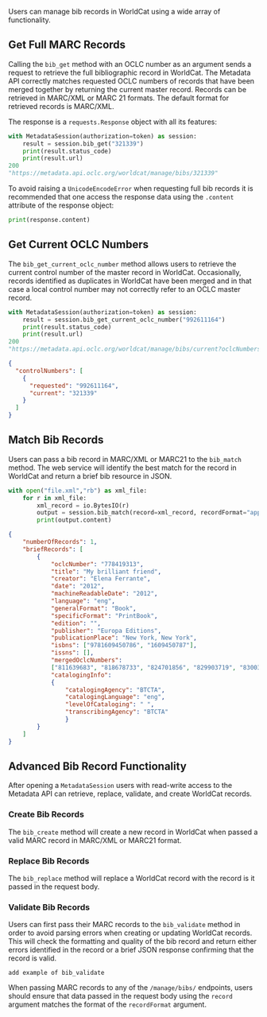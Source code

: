 Users can manage bib records in WorldCat using a wide array of functionality.

## Get Full MARC Records
Calling the `bib_get` method with an OCLC number as an argument sends a request to retrieve the full bibliographic record in WorldCat. The Metadata API correctly matches requested OCLC numbers of records that have been merged together by returning the current master record. Records can be retrieved in MARC/XML or MARC 21 formats. The default format for retrieved records is MARC/XML.  

The response is a `requests.Response` object with all its features:
```python
with MetadataSession(authorization=token) as session:
    result = session.bib_get("321339")
    print(result.status_code)
    print(result.url)
200
"https://metadata.api.oclc.org/worldcat/manage/bibs/321339"
```
To avoid raising a `UnicodeEncodeError` when requesting full bib records it is recommended that one access the response data using the `.content` attribute of the response object:

```python
print(response.content)
```
## Get Current OCLC Numbers
The `bib_get_current_oclc_number` method allows users to retrieve the current control number of the master record in WorldCat. Occasionally, records identified as duplicates in WorldCat have been merged and in that case a local control number may not correctly refer to an OCLC master record. 

```python
with MetadataSession(authorization=token) as session:
    result = session.bib_get_current_oclc_number("992611164")
    print(result.status_code)
    print(result.url)
200
"https://metadata.api.oclc.org/worldcat/manage/bibs/current?oclcNumbers=992611164"
```
```json
{
  "controlNumbers": [
    {
      "requested": "992611164",
      "current": "321339"
    }
  ]
}
```

## Match Bib Records

Users can pass a bib record in MARC/XML or MARC21 to the `bib_match` method. The web service will identify the best match for the record in WorldCat and return a brief bib resource in JSON.
```python
with open("file.xml","rb") as xml_file:
    for r in xml_file:
        xml_record = io.BytesIO(r)
        output = session.bib_match(record=xml_record, recordFormat="application/marcxml+xml")
        print(output.content)
```
```json
{
    "numberOfRecords": 1, 
    "briefRecords": [
        {
            "oclcNumber": "778419313", 
            "title": "My brilliant friend", 
            "creator": "Elena Ferrante", 
            "date": "2012",
            "machineReadableDate": "2012", 
            "language": "eng", 
            "generalFormat": "Book", 
            "specificFormat": "PrintBook", 
            "edition": "", 
            "publisher": "Europa Editions", 
            "publicationPlace": "New York, New York", 
            "isbns": ["9781609450786", "1609450787"], 
            "issns": [], 
            "mergedOclcNumbers": 
            ["811639683", "818678733", "824701856", "829903719", "830036387", "1302347443"], 
            "catalogingInfo": 
            {
                "catalogingAgency": "BTCTA", 
                "catalogingLanguage": "eng", 
                "levelOfCataloging": " ", 
                "transcribingAgency": "BTCTA"
                }
        }
    ]
}
```

## Advanced Bib Record Functionality
After opening a `MetadataSession` users with read-write access to the Metadata API can retrieve, replace, validate, and create WorldCat records.

### Create Bib Records
The `bib_create` method will create a new record in WorldCat when passed a valid MARC record in MARC/XML or MARC21 format. 

### Replace Bib Records
The `bib_replace` method will replace a WorldCat record with the record is it passed in the request body. 

### Validate Bib Records
Users can first pass their MARC records to the `bib_validate` method in order to avoid parsing errors when creating or updating WorldCat records. This will check the formatting and quality of the bib record and return either errors identified in the record or a brief JSON response confirming that the record is valid.

```
add example of bib_validate
```
When passing MARC records to any of the `/manage/bibs/` endpoints, users should ensure that data passed in the request body using the `record` argument matches the format of the `recordFormat` argument.
